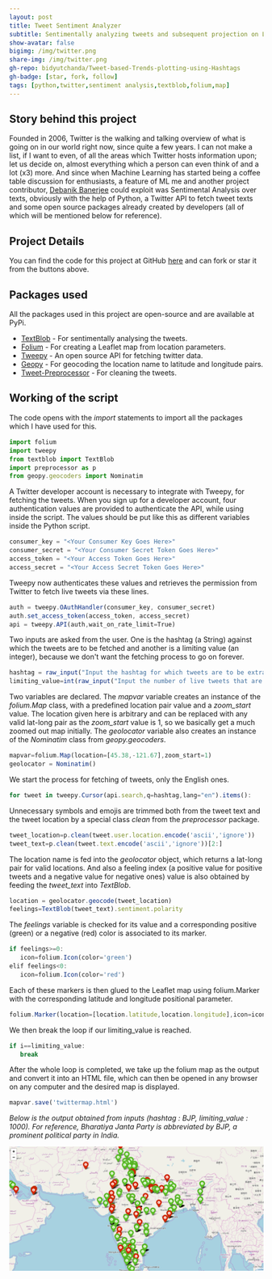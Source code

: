 ```yaml
---
layout: post
title: Tweet Sentiment Analyzer
subtitle: Sentimentally analyzing tweets and subsequent projection on Leaflet Map
show-avatar: false
bigimg: /img/twitter.png
share-img: /img/twitter.png
gh-repo: bidyutchanda/Tweet-based-Trends-plotting-using-Hashtags
gh-badge: [star, fork, follow]
tags: [python,twitter,sentiment analysis,textblob,folium,map]
---
```


## Story behind this project

Founded in 2006, Twitter is the walking and talking overview of what is going on in our world right now, since quite a few years. I can not make a list, if I want to even, of all the areas which Twitter hosts information upon; let us decide on, almost everything which a person can even think of and a lot (x3) more. And since when Machine Learning has started being a coffee table discussion for enthusiasts, a feature of ML me and another project contributor, [Debanik Banerjee](https://github.com/Debanik) could exploit was Sentimental Analysis over texts, obviously with the help of Python, a Twitter API to fetch tweet texts and some open source packages already created by developers (all of which will be mentioned below for reference).

## Project Details

You can find the code for this project at GitHub [here](https://github.com/bidyutchanda/Tweet-based-Trends-plotting-using-Hashtags) and can fork or star it from the buttons above. 

## Packages used  

All the packages used in this project are open-source and are available at PyPi.
* [TextBlob](https://textblob.readthedocs.io/en/dev/) - For sentimentally analysing the tweets.
* [Folium](https://github.com/python-visualization/folium) - For creating a Leaflet map from location parameters.
* [Tweepy](http://www.tweepy.org/) - An open source API for fetching twitter data.
* [Geopy](https://pypi.org/project/geopy/) - For geocoding the location name to latitude and longitude pairs.
* [Tweet-Preprocessor](https://pypi.org/project/tweet-preprocessor/) - For cleaning the tweets.

## Working of the script

The code opens with the _import_ statements to import all the packages which I have used for this.

```javascript
import folium
import tweepy
from textblob import TextBlob
import preprocessor as p
from geopy.geocoders import Nominatim
```

A Twitter developer account is necessary to integrate with Tweepy, for fetching the tweets. When you sign up for a developer account, four authentication values are provided to authenticate the API, while using inside the script. The values should be put like this as different variables inside the Python script.

```javascript
consumer_key = "<Your Consumer Key Goes Here>"
consumer_secret = "<Your Consumer Secret Token Goes Here>"
access_token = "<Your Access Token Goes Here>"
access_secret = "<Your Access Secret Token Goes Here>"
```

Tweepy now authenticates these values and retrieves the permission from Twitter to fetch live tweets via these lines. 

```javascript
auth = tweepy.OAuthHandler(consumer_key, consumer_secret)
auth.set_access_token(access_token, access_secret)
api = tweepy.API(auth,wait_on_rate_limit=True)
```

Two inputs are asked from the user. One is the hashtag (a String) against which the tweets are to be fetched and another is a limiting value (an integer), because we don't want the fetching process to go on forever. 

```javascript
hashtag = raw_input("Input the hashtag for which tweets are to be extracted: ")
limiting_value=int(raw_input("Input the number of live tweets that are to be extracted: "))
```

Two variables are declared. The _mapvar_ variable creates an instance of the _folium.Map_ class, with a predefined location pair value and a _zoom_start_ value. The location given here is arbitrary and can be replaced with any valid lat-long pair as the _zoom_start_ value is 1, so we basically get a much zoomed out map initially. The _geolocator_ variable also creates an instance of the _Nominatim_ class from _geopy.geocoders_.

```javascript
mapvar=folium.Map(location=[45.38,-121.67],zoom_start=1)
geolocator = Nominatim()
```

We start the process for fetching of tweets, only the English ones. 

```javascript
for tweet in tweepy.Cursor(api.search,q=hashtag,lang="en").items():
```

Unnecessary symbols and emojis are trimmed both from the tweet text and the tweet location by a special class _clean_ from the _preprocessor_ package.

```javascript
tweet_location=p.clean(tweet.user.location.encode('ascii','ignore'))
tweet_text=p.clean(tweet.text.encode('ascii','ignore'))[2:]
```

The location name is fed into the _geolocator_ object, which returns a lat-long pair for valid locations. And also a feeling index (a positive value for positive tweets and a negative value for negative ones) value is also obtained by feeding the _tweet_text_ into _TextBlob_.

```javascript
location = geolocator.geocode(tweet_location)
feelings=TextBlob(tweet_text).sentiment.polarity
```

The _feelings_ variable is checked for its value and a corresponding positive (green) or a negative (red) color is associated to its marker.

```javascript
if feelings>=0:
   icon=folium.Icon(color='green')
elif feelings<0:
   icon=folium.Icon(color='red')
```

Each of these markers is then glued to the Leaflet map using folium.Marker with the corresponding latitude and longitude positional parameter. 

```javascript
folium.Marker(location=[location.latitude,location.longitude],icon=icon).add_to(mapvar)
```

We then break the loop if our limiting_value is reached. 

```javascript
if i==limiting_value:
   break
```

After the whole loop is completed, we take up the folium map as the output and convert it into an HTML file, which can then be opened in any browser on any computer and the desired map is displayed. 

```javascript
mapvar.save('twittermap.html')
```


_Below is the output obtained from inputs (hashtag : BJP, limiting_value : 1000). For reference, Bharatiya Janta Party is abbreviated by BJP, a prominent political party in India._

<img src="/img/twitter.png" align="center">










```









